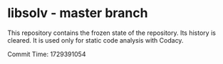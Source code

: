 # libsolv - master branch

This repository contains the frozen state of the repository.
Its history is cleared. It is used only for static code
analysis with Codacy.

Commit Time: 1729391054